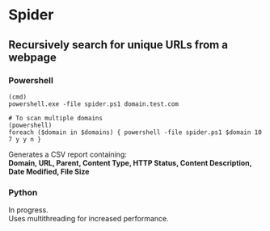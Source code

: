# Spider
## Recursively search for unique URLs from a webpage
### Powershell
```
(cmd)
powershell.exe -file spider.ps1 domain.test.com

# To scan multiple domains
(powershell)
foreach ($domain in $domains) { powershell -file spider.ps1 $domain 10 7 y y n }
```
Generates a CSV report containing:
<br>
<b>
Domain, URL, Parent, Content Type, HTTP Status, Content Description, Date Modified, File Size
</b>
<br>
### Python
In progress.<br>
Uses multithreading for increased performance.
